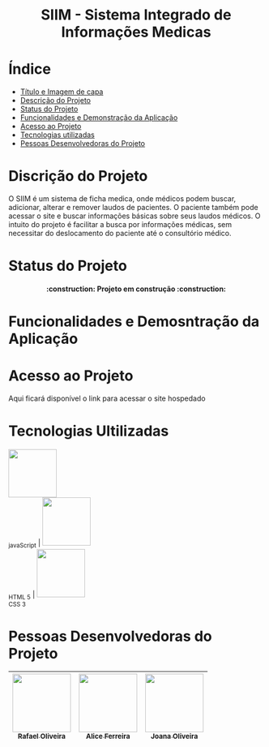 # <h1 align="center"> SIIM - Sistema Integrado de Informações Medicas </h1> 

# Índice 

* [Título e Imagem de capa](#Título-e-Imagem-de-capa)
* [Descrição do Projeto](#descrição-do-projeto)
* [Status do Projeto](#status-do-Projeto)
* [Funcionalidades e Demonstração da Aplicação](#funcionalidades-e-demonstração-da-aplicação)
* [Acesso ao Projeto](#acesso-ao-projeto)
* [Tecnologias utilizadas](#tecnologias-utilizadas)
* [Pessoas Desenvolvedoras do Projeto](#pessoas-desenvolvedoras)

# Discrição do Projeto
O SIIM é um sistema de ficha medica, onde médicos podem buscar, adicionar, alterar e remover laudos de pacientes.
O paciente também pode acessar o site e buscar informações básicas sobre seus laudos médicos.
O intuito do projeto é facilitar a busca por informações médicas, sem necessitar do deslocamento do paciente até o consultório médico.

# Status do Projeto
<h4 align="center"> 
    :construction:  Projeto em construção  :construction:
</h4>

# Funcionalidades e Demosntração da Aplicação

# Acesso ao Projeto 
Aqui ficará disponível o link para acessar o site hospedado 

# Tecnologias Ultilizadas 
<img src="https://github.com/rfreir3/SIIM/assets/123081912/c0475de2-6a22-4cfb-8e50-50034dffe14c" width="95"><br><sub>javaScript</sub> | <img src="https://cdn-icons-png.flaticon.com/512/226/226269.png" width="95"><br><sub>HTML 5</sub> | <img src="https://github.com/rfreir3/SIIM/assets/123081912/77ee7b17-01d8-4671-9f36-e17ee2fca992" width="95"><br><sub>CSS 3</sub>



# Pessoas Desenvolvedoras do Projeto
[<img src="https://github.com/rfreir3/SIIM/assets/123081912/b0ed3ec7-c6ec-45dc-b154-1d3e23c55fbf" width="115"><br><sub>Rafael Oliveira</sub>](https://github.com/rfreir3) | [<img src="https://github.com/rfreir3/SIIM/assets/123081912/cb533c87-75af-47a4-81e9-cff05b3a3ccf" width="115"><br><sub>Alice Ferreira</sub>](https://github.com/Malicef) | [<img src="" width="115"><br><sub>Joana Oliveira</sub>](https://github.com/JoanaLOliveira) |
| :---: | :---: | :---: |





